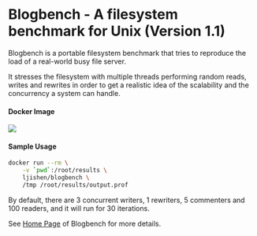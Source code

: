 # Blogbench - A filesystem benchmark for Unix (Version 1.1)Blogbench is a portable filesystem benchmark that tries to reproduce the load of a real-world busy file server.It stresses the filesystem with multiple threads performing random reads, writes and rewrites in order to get a realistic idea of the scalability and the concurrency a system can handle.#### Docker Image[![](https://images.microbadger.com/badges/image/ljishen/blogbench.svg)](http://microbadger.com/images/ljishen/blogbench "Get your own image badge on microbadger.com")#### Sample Usage```bashdocker run --rm \    -v `pwd`:/root/results \    ljishen/blogbench \    /tmp /root/results/output.prof```By default, there are 3 concurrent writers, 1 rewriters, 5 commenters and 100 readers, and it will run for 30 iterations.See [Home Page](https://www.pureftpd.org/project/blogbench) of Blogbench for more details.